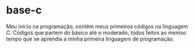 # base-c
Meu início na programação, contêm meus primeiros códigos na linguagem C.
Códigos que partem do básico até o moderado, todos feitos ao memso tempo que se aprendia a minha primeira linguagem de programação.
